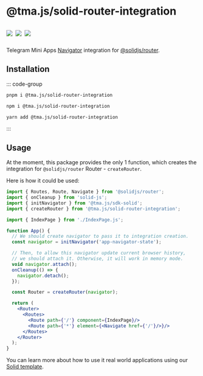 # @tma.js/solid-router-integration

<p style="display: inline-flex; gap: 8px">
  <a href="https://npmjs.com/package/@tma.js/solid-router-integration">
    <img src="https://img.shields.io/npm/v/@tma.js/solid-router-integration?logo=npm"/>
  </a>
  <img src="https://img.shields.io/bundlephobia/minzip/@tma.js/solid-router-integration"/>
  <a href="https://github.com/Telegram-Mini-Apps/tma.js/tree/master/packages/solid-router-integration">
    <img src="https://img.shields.io/badge/source-black?logo=github"/>
  </a>
</p>

Telegram Mini Apps [Navigator](tma-js-sdk/navigation.md) integration
for [@solidjs/router](https://www.npmjs.com/package/@solidjs/router).

## Installation

::: code-group

```bash [pnpm]
pnpm i @tma.js/solid-router-integration
```

```bash [npm]
npm i @tma.js/solid-router-integration
```

```bash [yarn]
yarn add @tma.js/solid-router-integration
```

:::

## Usage

At the moment, this package provides the only 1 function, which creates the integration for
`@solidjs/router` Router - `createRouter`.

Here is how it could be used:

```jsx
import { Routes, Route, Navigate } from '@solidjs/router';
import { onCleanup } from 'solid-js';
import { initNavigator } from '@tma.js/sdk-solid';
import { createRouter } from '@tma.js/solid-router-integration';

import { IndexPage } from './IndexPage.js';

function App() {
  // We should create navigator to pass it to integration creation.
  const navigator = initNavigator('app-navigator-state');

  // Then, to allow this navigator update current browser history, 
  // we should attach it. Otherwise, it will work in memory mode.
  void navigator.attach();
  onCleanup(() => {
    navigator.detach();
  });

  const Router = createRouter(navigator);

  return (
    <Router>
      <Routes>
        <Route path={'/'} component={IndexPage}/>
        <Route path={'*'} element={<Navigate href={'/'}/>}/>
      </Routes>
    </Router>
  );
}
```

You can learn more about how to use it real world applications using
our [Solid template](https://github.com/Telegram-Mini-Apps/solidjs-template).

